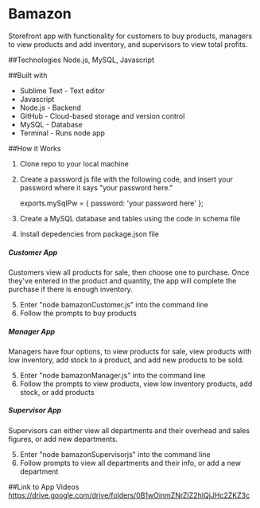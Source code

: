 # Bamazon
Storefront app with functionality for customers to buy products, managers to view products and add inventory, and supervisors to view total profits.

##Technologies
Node.js, MySQL, Javascript

##Built with
- Sublime Text - Text editor
- Javascript
- Node.js - Backend
- GitHub - Cloud-based storage and version control
- MySQL - Database
- Terminal - Runs node app

##How it Works

1. Clone repo to your local machine
2. Create a password.js file with the following code, and insert your password where it says "your password here."
    
    exports.mySqlPw = {
        password: 'your password here'
    };

3. Create a MySQL database and tables using the code in schema file
4. Install depedencies from package.json file

##### Customer App
Customers view all products for sale, then choose one to purchase. Once they've entered in the product and quantity, the app will complete the purchase if there is enough inventory. 

5. Enter "node bamazonCustomer.js" into the command line
6. Follow the prompts to buy products

##### Manager App
Managers have four options, to view products for sale, view products with low inventory, add stock to a product, and add new products to be sold.

5. Enter "node bamazonManager.js" into the command line
6. Follow the prompts to view products, view low inventory products, add stock, or add products

##### Supervisor App
Supervisors can either view all departments and their overhead and sales figures, or add new departments.

5. Enter "node bamazonSupervisorjs" into the command line
6. Follow prompts to view all departments and their info, or add a new department

##Link to App Videos
https://drive.google.com/drive/folders/0B1wOinmZNrZIZ2hIQjJHc2ZKZ3c
